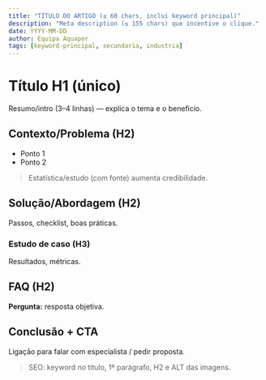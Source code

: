 ```yaml
---
title: "TÍTULO DO ARTIGO (≤ 60 chars, inclui keyword principal)"
description: "Meta description (≤ 155 chars) que incentive o clique."
date: YYYY-MM-DD
author: Equipa Aquapor
tags: [keyword-principal, secundaria, industria]
---
```


# Título H1 (único)

Resumo/intro (3–4 linhas) — explica o tema e o benefício.

## Contexto/Problema (H2)
- Ponto 1
- Ponto 2
> Estatística/estudo (com fonte) aumenta credibilidade.

## Solução/Abordagem (H2)
Passos, checklist, boas práticas.

### Estudo de caso (H3)
Resultados, métricas.

## FAQ (H2)
**Pergunta:** resposta objetiva.

## Conclusão + CTA
Ligação para falar com especialista / pedir proposta.

> SEO: keyword no título, 1º parágrafo, H2 e ALT das imagens.
